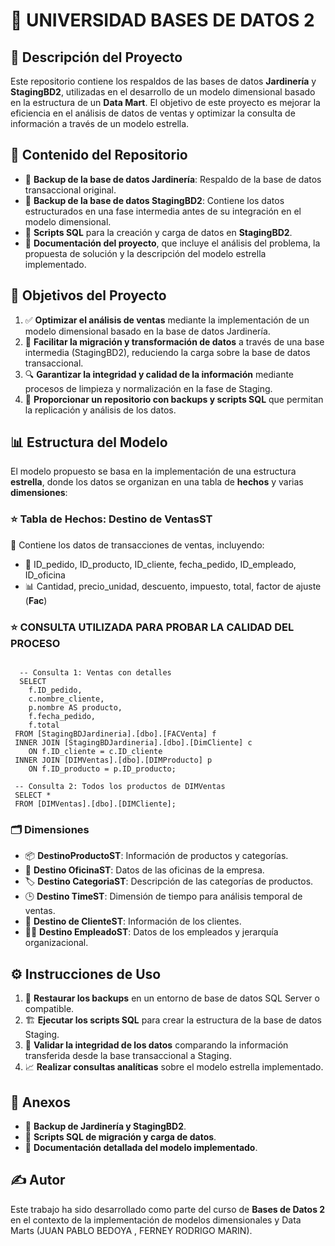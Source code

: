 # 🚀 UNIVERSIDAD BASES DE DATOS 2

## 📌 Descripción del Proyecto
Este repositorio contiene los respaldos de las bases de datos **Jardinería** y **StagingBD2**, utilizadas en el desarrollo de un modelo dimensional basado en la estructura de un **Data Mart**. El objetivo de este proyecto es mejorar la eficiencia en el análisis de datos de ventas y optimizar la consulta de información a través de un modelo estrella.

## 📂 Contenido del Repositorio
- 📌 **Backup de la base de datos Jardinería**: Respaldo de la base de datos transaccional original.
- 📌 **Backup de la base de datos StagingBD2**: Contiene los datos estructurados en una fase intermedia antes de su integración en el modelo dimensional.
- 📜 **Scripts SQL** para la creación y carga de datos en **StagingBD2**.
- 📖 **Documentación del proyecto**, que incluye el análisis del problema, la propuesta de solución y la descripción del modelo estrella implementado.

## 🎯 Objetivos del Proyecto
1. ✅ **Optimizar el análisis de ventas** mediante la implementación de un modelo dimensional basado en la base de datos Jardinería.
2. 🔄 **Facilitar la migración y transformación de datos** a través de una base intermedia (StagingBD2), reduciendo la carga sobre la base de datos transaccional.
3. 🔍 **Garantizar la integridad y calidad de la información** mediante procesos de limpieza y normalización en la fase de Staging.
4. 💾 **Proporcionar un repositorio con backups y scripts SQL** que permitan la replicación y análisis de los datos.

## 📊 Estructura del Modelo
El modelo propuesto se basa en la implementación de una estructura **estrella**, donde los datos se organizan en una tabla de **hechos** y varias **dimensiones**:

### ⭐ **Tabla de Hechos: Destino de VentasST**
📌 Contiene los datos de transacciones de ventas, incluyendo:
- 📍 ID_pedido, ID_producto, ID_cliente, fecha_pedido, ID_empleado, ID_oficina
- 📊 Cantidad, precio_unidad, descuento, impuesto, total, factor de ajuste (**Fac**)

### ⭐ **CONSULTA UTILIZADA PARA PROBAR LA CALIDAD DEL PROCESO**
```

  -- Consulta 1: Ventas con detalles
  SELECT 
    f.ID_pedido,
    c.nombre_cliente,
    p.nombre AS producto,
    f.fecha_pedido,
    f.total
 FROM [StagingBDJardineria].[dbo].[FACVenta] f
 INNER JOIN [StagingBDJardineria].[dbo].[DimCliente] c 
    ON f.ID_cliente = c.ID_cliente
 INNER JOIN [DIMVentas].[dbo].[DIMProducto] p 
    ON f.ID_producto = p.ID_producto;

 -- Consulta 2: Todos los productos de DIMVentas
 SELECT * 
 FROM [DIMVentas].[dbo].[DIMCliente];

```

### 🗂️ **Dimensiones**
- 📦 **DestinoProductoST**: Información de productos y categorías.
- 🏢 **Destino OficinaST**: Datos de las oficinas de la empresa.
- 🏷️ **Destino CategoriaST**: Descripción de las categorías de productos.
- 🕒 **Destino TimeST**: Dimensión de tiempo para análisis temporal de ventas.
- 👥 **Destino de ClienteST**: Información de los clientes.
- 👨‍💼 **Destino EmpleadoST**: Datos de los empleados y jerarquía organizacional.

## ⚙️ Instrucciones de Uso
1. 📂 **Restaurar los backups** en un entorno de base de datos SQL Server o compatible.
2. 🏗️ **Ejecutar los scripts SQL** para crear la estructura de la base de datos Staging.
3. 🔎 **Validar la integridad de los datos** comparando la información transferida desde la base transaccional a Staging.
4. 📈 **Realizar consultas analíticas** sobre el modelo estrella implementado.

## 📎 Anexos
- 💾 **Backup de Jardinería y StagingBD2**.
- 📜 **Scripts SQL de migración y carga de datos**.
- 📖 **Documentación detallada del modelo implementado**.

## ✍️ Autor
Este trabajo ha sido desarrollado como parte del curso de **Bases de Datos 2** en el contexto de la implementación de modelos dimensionales y Data Marts (JUAN PABLO BEDOYA , FERNEY RODRIGO MARIN).

